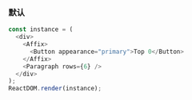 ### 默认

<!--start-code-->

```js
const instance = (
  <div>
    <Affix>
      <Button appearance="primary">Top 0</Button>
    </Affix>
    <Paragraph rows={6} />
  </div>
);
ReactDOM.render(instance);
```

<!--end-code-->
